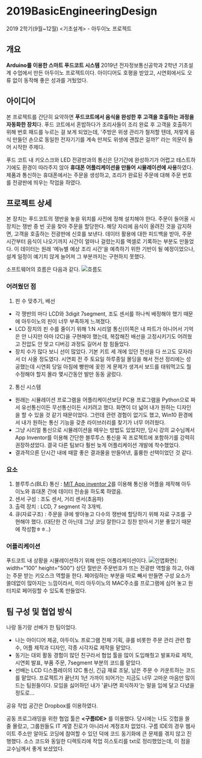 # 2019BasicEngineeringDesign
2019 2학기(9월~12월) <기초설계> - 아두이노 프로젝트

## 개요
**Arduino를 이용한 스마트 푸드코트 시스템**
2019년 전자정보통신공학과 2학년 기초설계 수업에서 만든 아두이노 프로젝트이다.
아이디어도 호평을 받았고, 시연회에서도 오류 없이 동작해 좋은 성과를 거뒀었다.

## 아이디어
본 프로젝트를 간단히 요약하면 **푸드코트에서 음식을 완성한 후 고객을 호출하는 과정을 자동화한 장치**다.
푸드 코트에서 혼밥하다가 조리사들이 조리 완료 후 고객을 호출하기 위해 번호 패드를 누르는 걸 보게 되었는데,
'주방은 위생 관리가 철저할 텐데, 저렇게 음식 만들던 손으로 동일한 전자기기를 계속 만져도 위생에 괜찮은 걸까?' 라는 의문이 들어 시작한 주제다.

푸드 코트 내 키오스크와 LED 전광판과의 통신은 단기간에 완성하기가 어렵고 테스트하기에도 환경이 따라주지 않아 **휴대폰 어플리케이션을 만들어 시뮬레이션에 사용**하였다.
제품과 통신하는 휴대폰에서는 주문을 생성하고, 조리가 완료된 주문에 대해 주문 번호를 전광판에 띄우는 작업을 하였다.

## 프로젝트 상세
본 장치는 푸드코트의 쟁반을 놓을 위치를 사전에 정해 설치해야 한다. 주문이 들어올 시 장치는 쟁반 중 빈 곳을 찾아 주문을 할당한다.
해당 자리에 음식이 올려진 것을 감지하면, 고객을 호출하는 전광판에 신호를 보낸다.
데이터 활용에 대한 피드백을 받아, 주문 시간부터 음식이 나오기까지 시간이 얼마나 걸렸는지를 엑셀로 기록하는 부분도 만들었다. 이 데이터는 원래 '메뉴별 예상 조리 시간'을 예측하기 위한 기반이 될 예정이었으나, 설계 일정이 예기치 않게 늘어져 그 부분까지는 구현하지 못했다.

소프트웨어의 흐름은 다음과 같다.
![흐름도](https://i.ibb.co/KVfpjSv/project2019.png)

### 어려웠던 점
1. 핀 수 맞추기, 배선
  - 각 쟁반의 마다 LCD와 3digit 7segment, 조도 센서를 하나씩 배정해야 했기 때문에 아두이노의 핀이 너무 부족하게 느껴졌다.
  - LCD 장치의 핀 수를 줄이기 위해 1:N 시리얼 통신(이쪽은 내 파트가 아니어서 기억은 안 나지만 아마 I2C)을 구현해야 했는데, 복잡해진 배선을 고정시키기도 어려웠고 전압도 안 맞고 디버깅 과정도 길어서 참 힘들었다.
  - 장치 수가 많다 보니 선이 많았다. 기본 키트 세 개에 있던 전선을 다 쓰고도 모자라서 더 사올 정도였다. 시연회 전 주 토요일 하루종일 몰딩을 해서 전선 정리에는 성공했는데 시연회 당일 아침에 빵판에 꽂힌 게 문제가 생겨서 보드를 태워먹고도 뭘 수정해야 할지 몰라 몇시간동안 발만 동동 굴렀다.
2. 통신 시스템 
  - 원래는 시뮬레이션 프로그램을 어플리케이션보단 PC용 프로그램을 Python으로 짜서 유선통신이든 무선통신이든 시키려고 했다. 화면이 더 넓어 내가 원하는 디자인을 할 수 있을 것 같기 때문이었다. 그런데 관련 경험이 없기도 했고, Win10 환경에서 내가 원하는 통신 기능을 갖춘 라이브러리를 찾기가 너무 어려웠다.
  - 그냥 시리얼 통신으로 시뮬레이션을 떼우는 방법도 있었지만, 당시 강의 교수님께서 App Inventor를 이용해 간단한 블루투스 통신을 꼭 프로젝트에 포함하기를 강력히 권장하셨었다. 결국 다른 팀보다 훨씬 늦게 어플리케이션 개발에 착수했었다.
  - 결과적으론 단시간 내에 때깔 좋은 결과물을 만들어낸, 훌륭한 선택이었던 것 같다.

### 요소
1. 블루투스(BLE) 통신 : [MIT App inventor 2](https://appinventor.mit.edu/)를 이용해 통신용 어플을 제작해 아두이노와 휴대폰 간에 데이터 전송을 하도록 하였음.
2. 센서 구성 : 조도 센서, 거리 센서(초음파)
3. 출력 장치 : LCD, 7 segment 각 3개씩.
3. 큐(자료구조) : 주문을 큐에 쌓아놓고 다수의 쟁반에 할당하기 위해 자료 구조를 구현해야 했다. (대단한 건 아닌데 그냥 코딩 잘한다고 칭찬 받아서 기분 좋았기 때문에 작성함ㅎㅎ..)

### 어플리케이션
푸드코트 내 상황을 시뮬레이션하기 위해 만든 어플리케이션이다.
![인앱화면](https://i.ibb.co/Bnx11t1/image.jpg){: width="100" height="500"}
상단 절반은 주문번호가 뜨는 전광판 역할을 하고, 아래는 주문 받는 키오스크 역할을 한다.
페어링하는 부분을 따로 빼서 만들면 구성 요소가 쓸데없이 많아지는 느낌이라서, 미리 아두이노의 MAC주소를 프로그램에 심어 놓고 원터치로 페어링할 수 있도록 만들었다.




## 팀 구성 및 협업 방식
나랑 동기랑 선배가 한 팀이었다.
  - 나는 아이디어 제공, 아두이노 프로그램 전체 기획, 큐를 비롯한 주문 관리 관련 함수, 어플 제작과 디자인, 각종 시각자료 제작을 맡았다.
  - 동기는 대외 활동 경험이 많던 친구라서 협업 툴을 많이 도입해줬고 발표자료 제작, 시연회 발표, 부품 주문, 7segment 부분의 코드를 맡았다.
  - 선배는 LCD 디스플레이의 I2C 통신, 긴급 재료 조달, 남은 주문 수 카운트하는 코드를 맡았다.
프로젝트가 끝난지 1년 가까이 되어가는 지금도 너무 고마운 마음만 많이 드는 팀원들이다. 모임을 싫어하던 내가 '끝나면 회식하자'는 말을 입에 달고 다녔을 정도로...

공유 작업 공간은 Dropbox를 이용하였다.

공동 프로그래밍을 위한 협업 툴은 **<구름IDE>** 를 이용했다. 당시에는 나도 깃헙을 쓸 줄 몰랐고, 그룹원들도 IT 계열 진로가 아니라서 계정조차 없었다.
구름 IDE의 경우 웹사이트 주소만 알아도 코딩에 참여할 수 있던 덕에 코드 동기화에 큰 문제를 겪지 않고 진행했다. 
소스 코드와 동일한 디렉토리에 작업 히스토리를 txt로 정리했었는데, 이 점을 교수님께서 좋게 보셨었다.
